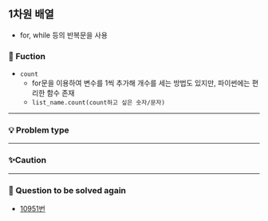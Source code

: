 ## 1차원 배열
- for, while 등의 반복문을 사용

### 🔎 Fuction
- `count`
    - for문을 이용하여 변수를 1씩 추가해 개수를 세는 방법도 있지만, 파이썬에는 편리한 함수 존재
    - `list_name.count(count하고 싶은 숫자/문자)`

----------------------------------
### 💡 Problem type


----------------------------------
### ✨Caution

----------------------------------
### 📌 Question to be solved again
- [10951번](https://www.acmicpc.net/problem/10951)